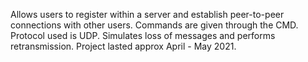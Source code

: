 Allows users to register within a server and establish peer-to-peer connections with other users.
Commands are given through the CMD.
Protocol used is UDP.
Simulates loss of messages and performs retransmission.
Project lasted approx April - May 2021.
